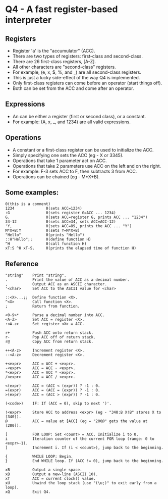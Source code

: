 # Q4 - A fast register-based interpreter

## Registers
- Register 'a' is the "accumulator" (ACC).
- There are two types of registers: first-class and second-class.
- There are 26 first-class registers, [A-Z].
- All other characters are "second-class" registers.
- For example, (e, x, $, %, and _) are all second-class registers.
- This is just a lucky side-effect of the way Q4 is implemented.
- Only first-class registers can come before an operator (start things off).
- Both can be set from the ACC and come after an operator.

## Expressions
- An <expr> can be either a register (first or second class), or a constant.
- For example: (A, x, _, and 1234) are all valid expressions.

## Operations
- A constant or a first-class register can be used to initialize the ACC.
- Simply specifying one sets the ACC (eg - X or 3345).
- Operations that take 1 parameter act on ACC.
- Operations that take 2 parameters use ACC on the left and <expr> on the right.
- For example: F-3 sets ACC to F, then subtracts 3 from ACC.
- Operations can be chained (eg - M*X+B).

## Some examples: 
```
0(this is a comment)
1234              0(sets ACC=1234)
:G                0(sets register G=ACC ... 1234)
G.                0(sets ACC=register G, prints ACC ... "1234")
34-12             0(sets ACC=34, sets ACC=ACC-12)
'Y,               0(sets ACC=89, prints the ACC ... "Y")
M*X+B:Y           0(sets Y=M*X+B)
"Hello"           0(prints "Hello")
::H"Hello";;      0(define function H)
^H                0(call function H)
xT:S ^H xT-S.     0(prints the elapsed time of function H)
```

## Reference
```
"string"    Print "string".
.           Print the value of ACC as a decimal number.
,           Output ACC as an ASCII character.
'<char>     Set ACC to the ASCII value for <char>

::<X>...;;  Define function <X>.
^<X>        Call function <X>.
;           Return from function.

<0-9>*      Parse a decimal number into ACC.
<A-Z>       Set ACC = register <X>.
:<A-z>      Set register <X> = ACC.

r+          Push ACC onto return stack.
r-          Pop ACC off of return stack.
r@          Copy ACC from return stack.

++<A-z>     Increment register <X>.
--<A-z>     Decrement register <X>.

+<expr>     ACC = ACC + <expr>.
-<expr>     ACC = ACC - <expr>.
*<expr>     ACC = ACC * <expr>.
/<expr>     ACC = ACC / <expr>.

<(expr)     ACC = (ACC < (expr)) ? -1 : 0.
=(expr)     ACC = (ACC = (expr)) ? -1 : 0.
>(expr)     ACC = (ACC > (expr)) ? -1 : 0.

(<code>)    IF: If (ACC = 0), skip to next ')'.

!<expr>     Store ACC to address <expr> (eg - "340:B X!B" stores X to [340]).
@           ACC = value at [ACC] (eg = "200@" gets the value at [200]).

[           FOR LOOP: Set <count> = ACC. Initialize i to 0.
i           Iteration counter of the current FOR loop (range: 0 to <expr>-1).
]           Increment i. If (i < <count>), jump back to the beginning.

{           WHILE LOOP: Begin.
}           End WHILE loop. If (ACC != 0), jump back to the beginning.

xB          Output a single space.
xB          Output a new-line (ASCII 10).
xT          ACC = current clock() value.
xU          Unwind the loop stack (use "(\u;)" to exit early from a loop).
xQ          Exit Q4.
```
